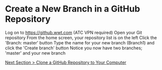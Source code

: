 # Create a New Branch in a GitHub Repository



Log on to https://github.wwt.com (ATC VPN required)
Open your Git repository
From the home screen, your repository list is on the left
Click the 'Branch: master' button
Type the name for your new branch (Branch1) and click the 'Create branch' button
Notice you now have two branches; 'master' and your new branch





[Next Section > Clone a GitHub Repository to Your Computer](section_5.md "Clone a GitHub Repository to Your Computer")

